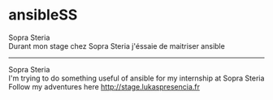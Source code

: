# ansibleSS
Sopra Steria                                                                                                                               
Durant mon stage chez Sopra Steria j'éssaie de maitriser ansible

-------------------------------------------------------------------------------------------------------------------------------------------

Sopra Steria                                                                                                                              
I'm trying to do something useful of ansible for my internship at Sopra Steria
Follow my adventures here http://stage.lukaspresencia.fr
